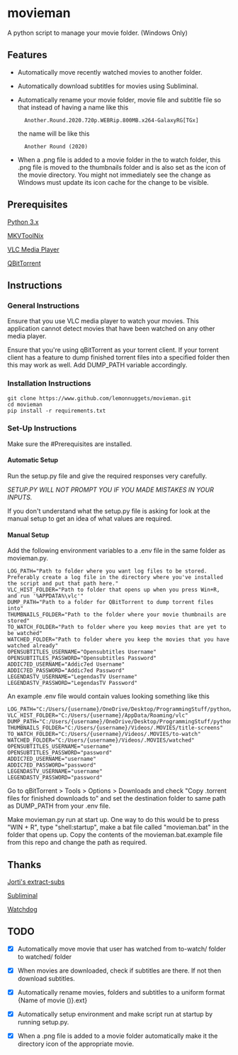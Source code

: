 # movieman

A python script to manage your movie folder. (Windows Only)

## Features

- Automatically move recently watched movies to another folder.

- Automatically download subtitles for movies using Subliminal.

- Automatically rename your movie folder, movie file and subtitle file so that instead of having a name like this

        Another.Round.2020.720p.WEBRip.800MB.x264-GalaxyRG[TGx]

  the name will be like this

        Another Round (2020)

- When a .png file is added to a movie folder in the to watch folder, this .png file is moved to the thumbnails folder and is also set as the icon of the movie directory. You might not immediately see the change as Windows must update its icon cache for the change to be visible.

## Prerequisites

[Python 3.x](https://www.python.org/downloads/)

[MKVToolNix](https://mkvtoolnix.download/downloads.html#windows)

[VLC Media Player](https://www.videolan.org/vlc/)

[QBitTorrent](https://www.qbittorrent.org/download.php)

## Instructions

### General Instructions

Ensure that you use VLC media player to watch your movies. This application cannot detect movies that have been watched on
any other media player.

Ensure that you're using qBitTorrent as your torrent client. If your torrent client has a feature to dump finished torrent files into a specified folder then this may work as well. Add DUMP_PATH variable accordingly.

### Installation Instructions

    git clone https://www.github.com/lemonnuggets/movieman.git
    cd movieman
    pip install -r requirements.txt

### Set-Up Instructions

Make sure the #Prerequisites are installed.

#### Automatic Setup

Run the setup.py file and give the required responses very carefully.

*SETUP.PY WILL NOT PROMPT YOU IF YOU MADE MISTAKES IN YOUR INPUTS.*

If you don't understand what the setup.py file is asking for look at the manual setup to get an idea of what values are required.

#### Manual Setup

Add the following environment variables to a .env file in the same folder as movieman.py.

    LOG_PATH="Path to folder where you want log files to be stored. Preferably create a log file in the directory where you've installed the script and put that path here."
    VLC_HIST_FOLDER="Path to folder that opens up when you press Win+R, and run '%APPDATA%\vlc'"
    DUMP_PATH="Path to a folder for QBitTorrent to dump torrent files into"
    THUMBNAILS_FOLDER="Path to the folder where your movie thumbnails are stored"
    TO_WATCH_FOLDER="Path to folder where you keep movies that are yet to be watched"
    WATCHED_FOLDER="Path to folder where you keep the movies that you have watched already"
    OPENSUBTITLES_USERNAME="Opensubtitles Username"
    OPENSUBTITLES_PASSWORD="Opensubtitles Password"
    ADDIC7ED_USERNAME="Addic7ed Username"
    ADDIC7ED_PASSWORD="Addic7ed Password"
    LEGENDASTV_USERNAME="LegendasTV Username"
    LEGENDASTV_PASSWORD="LegendasTV Password"

An example .env file would contain values looking something like this

    LOG_PATH="C:/Users/{username}/OneDrive/Desktop/ProgrammingStuff/python/movieman/log"
    VLC_HIST_FOLDER="C:/Users/{username}/AppData/Roaming/vlc"
    DUMP_PATH="C:/Users/{username}/OneDrive/Desktop/ProgrammingStuff/python/movieman/dump"
    THUMBNAILS_FOLDER="C:/Users/{username}/Videos/.MOVIES/title-screens"
    TO_WATCH_FOLDER="C:/Users/{username}/Videos/.MOVIES/to-watch"
    WATCHED_FOLDER="C:/Users/{username}/Videos/.MOVIES/watched"
    OPENSUBTITLES_USERNAME="username"
    OPENSUBTITLES_PASSWORD="password"
    ADDIC7ED_USERNAME="username"
    ADDIC7ED_PASSWORD="password"
    LEGENDASTV_USERNAME="username"
    LEGENDASTV_PASSWORD="password"

Go to qBitTorrent > Tools > Options > Downloads and check "Copy .torrent files for finished downloads to" and set the destination folder to same path as DUMP_PATH from your .env file.

Make movieman.py run at start up. One way to do this would be to press "WIN + R", type "shell:startup", make a bat file called "movieman.bat" in the folder that opens up. Copy the contents of the movieman.bat.example file from this repo and change the path as required.

## Thanks

[Jorti's extract-subs](https://github.com/jorti/extract-subs)

[Subliminal](https://pypi.org/project/subliminal/)

[Watchdog](https://pypi.org/project/watchdog/)

## TODO

- [X] Automatically move movie that user has watched from to-watch/ folder to watched/ folder

- [X] When movies are downloaded, check if subtitles are there. If not then download subtitles.

- [X] Automatically rename movies, folders and subtitles to a uniform format {Name of movie (<year of release>)}.ext}

- [X] Automatically setup environment and make script run at startup by running setup.py.

- [X] When a .png file is added to a movie folder automatically make it the directory icon of the appropriate movie.
